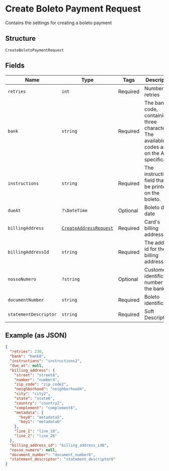 
# Create Boleto Payment Request

Contains the settings for creating a boleto payment

## Structure

`CreateBoletoPaymentRequest`

## Fields

| Name | Type | Tags | Description | Getter | Setter |
|  --- | --- | --- | --- | --- | --- |
| `retries` | `int` | Required | Number of retries | getRetries(): int | setRetries(int retries): void |
| `bank` | `string` | Required | The bank code, containing three characters. The available codes are on the API specification | getBank(): string | setBank(string bank): void |
| `instructions` | `string` | Required | The instructions field that will be printed on the boleto. | getInstructions(): string | setInstructions(string instructions): void |
| `dueAt` | `?\DateTime` | Optional | Boleto due date | getDueAt(): ?\DateTime | setDueAt(?\DateTime dueAt): void |
| `billingAddress` | [`CreateAddressRequest`](../../doc/models/create-address-request.md) | Required | Card's billing address | getBillingAddress(): CreateAddressRequest | setBillingAddress(CreateAddressRequest billingAddress): void |
| `billingAddressId` | `string` | Required | The address id for the billing address | getBillingAddressId(): string | setBillingAddressId(string billingAddressId): void |
| `nossoNumero` | `?string` | Optional | Customer identification number with the bank | getNossoNumero(): ?string | setNossoNumero(?string nossoNumero): void |
| `documentNumber` | `string` | Required | Boleto identification | getDocumentNumber(): string | setDocumentNumber(string documentNumber): void |
| `statementDescriptor` | `string` | Required | Soft Descriptor | getStatementDescriptor(): string | setStatementDescriptor(string statementDescriptor): void |

## Example (as JSON)

```json
{
  "retries": 230,
  "bank": "bank8",
  "instructions": "instructions2",
  "due_at": null,
  "billing_address": {
    "street": "street8",
    "number": "number4",
    "zip_code": "zip_code2",
    "neighborhood": "neighborhood4",
    "city": "city2",
    "state": "state6",
    "country": "country2",
    "complement": "complement6",
    "metadata": {
      "key0": "metadata5",
      "key1": "metadata6"
    },
    "line_1": "line_18",
    "line_2": "line_26"
  },
  "billing_address_id": "billing_address_id6",
  "nosso_numero": null,
  "document_number": "document_number6",
  "statement_descriptor": "statement_descriptor0"
}
```

